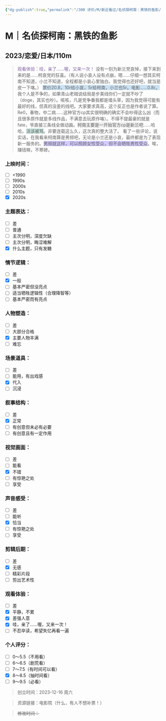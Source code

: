 ```yaml
---
{"dg-publish":true,"permalink":"/300 评价/M/新近看过/名侦探柯南：黑铁的鱼影/","title":"名侦探柯南：黑铁的鱼影","tags":["M","恋爱"],"created":"2023-12-16T16:34:56.146+08:00","updated":"2024-01-12T12:02:05.772+08:00"}
---
```


# M｜名侦探柯南：黑铁的鱼影
## 2023/恋爱/日本/110m
><font color="#8064a2">观看体验：哇，亲了……喔，又来一次！</font>
>没有一刻为新兰党哀悼，接下来到来的是……柯哀党的狂喜。（有人说小哀人设有点崩，嗯……仔细一想其实柯南不知道，小兰不知道，全程都是小哀心里独白。我觉得也还好吧，就当是皮一下咯。）
><span style="background:rgba(5, 117, 197, 0.2)">票价20.8，10r给小哀，5r给柯南，小兰也5r。电影……0.8r。</span>
>我个人是不争的，如果青山老贼说结局是步美线你们一定就不吵了（doge，其实也吵）。咳咳，凡是党争番我都是墙头草，因为我觉得可能有最好的线，但真的没差的线吧。大家要求真高，这个反正也是作者说了算。
>Re0，春物，中二病……这种官方cp其实很明确的确实不会吵得这么凶（而且很多原作就是多线作品，不满意去玩原作咯）。不得不提最豪的就是fate，爷直接三条线全做动画。<span style="background:rgba(140, 140, 140, 0.12)">柯南主要是一开始官方cp是新兰吧</span>……哈哈，<span style="background:rgba(3, 135, 102, 0.2)">活该被骂</span>。非要连载这么久，这次真的整大活了。
>看了一些评论，说实话，在我看来柯南算是男频吧，无论是小兰还是小哀，最终都是为了表现新一服务的。<span style="background:#d2cbff">男频就这样，可以照顾女性受众，但不会牺牲男性受众</span>。唉，赚钱嘛，不寒碜。
### 上映时间：
- [ ] <1990
- [ ] 1990s
- [ ] 2000s
- [ ] 2010s
- [x] 2020s
### 主题表达：
- [ ] 差
- [ ] 普通
- [ ] 主次分明，深度欠缺
- [ ] 主次分明，晦涩难解
- [x] 什么主题，只有发糖
### 情节逻辑：
- [ ] 差
- [x] 一般
- [ ] 基本严密但没亮点
- [ ] 适当牺牲逻辑性（合理降智等）
- [ ] 基本严密而有亮点
### 人物塑造：
- [ ] 差
- [ ] 大部分合格
- [x] 主要人物丰满
- [ ] 难忘
### 场景道具：
- [ ] 差
- [ ] 能用，有出戏感
- [x] 代入
- [ ] 沉浸
### 叙事结构：
- [ ] 差
- [x] 正常
- [ ] 有创意但未必有必要
- [ ] 有创意且有一定作用
### 视觉画面：
- [ ] 差
- [ ] 能看
- [x] 不错
- [ ] 有惊艳之处
- [ ] 享受
### 声音感受：
- [ ] 差
- [ ] 能听
- [x] 恰当
- [ ] 有惊艳之处
- [ ] 享受
### 剪辑后期：
- [ ] 差
- [x] 无感
- [ ] 精彩片段
- [ ] 剪出艺术性
### 观看体验：
- [ ] 差
- [x] 平静，不累
- [x] 差强人意
- [x] 哇，亲了……喔，又来一次！
- [ ] 不忍卒读，希望失忆再看一遍
### 个人评分：
- [ ] 0～5.5（不用看）
- [ ] 6～6.5（剧荒看）
- [ ] 7～7.5（有时间可以看）
- [x] 8～8.5（抽时间看）
- [ ] 9～9.5（必看）

>创立时间：2023-12-16 周六

>资源链接：电影院（什么，有人不想补票！）

>~~修改时间：~~



